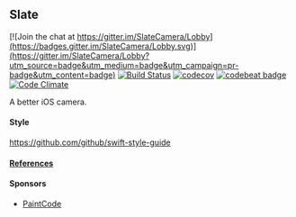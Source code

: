## Slate

[![Join the chat at https://gitter.im/SlateCamera/Lobby](https://badges.gitter.im/SlateCamera/Lobby.svg)](https://gitter.im/SlateCamera/Lobby?utm_source=badge&utm_medium=badge&utm_campaign=pr-badge&utm_content=badge)
[![Build Status](https://travis-ci.org/JohnCoates/Slate.svg?branch=master)](https://travis-ci.org/JohnCoates/Slate)
[![codecov](https://codecov.io/gh/JohnCoates/Slate/branch/master/graph/badge.svg)](https://codecov.io/gh/JohnCoates/Slate)
[![codebeat badge](https://codebeat.co/badges/d1d11feb-a20e-4e2a-87d0-c3f18c749cef)](https://codebeat.co/projects/github-com-johncoates-slate)
[![Code Climate](https://codeclimate.com/github/JohnCoates/Slate/badges/gpa.svg)](https://codeclimate.com/github/JohnCoates/Slate)

A better iOS camera.

#### Style
https://github.com/github/swift-style-guide


#### [References](./Documentation/References.md)

#### Sponsors

* [PaintCode](https://www.paintcodeapp.com/)
